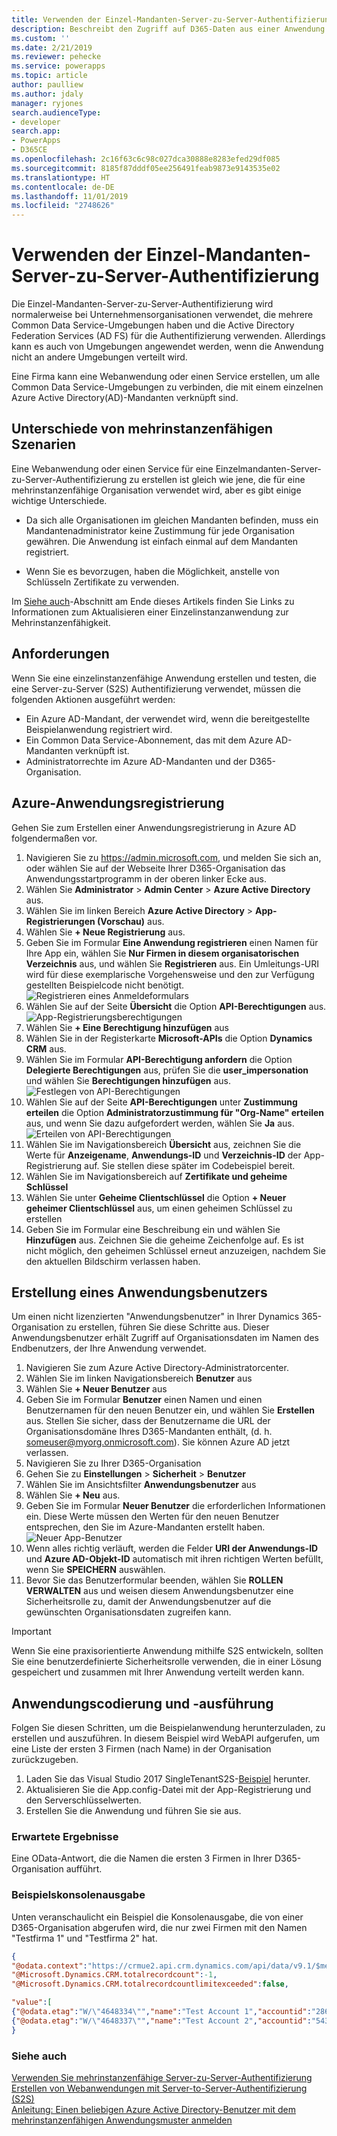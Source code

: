 ```yaml
---
title: Verwenden der Einzel-Mandanten-Server-zu-Server-Authentifizierung (Common Data Service) | MicrosoftDocs
description: Beschreibt den Zugriff auf D365-Daten aus einer Anwendung oder einem Dienst heraus, ohne explizite Benutzerauthentifizierung.
ms.custom: ''
ms.date: 2/21/2019
ms.reviewer: pehecke
ms.service: powerapps
ms.topic: article
author: paulliew
ms.author: jdaly
manager: ryjones
search.audienceType:
- developer
search.app:
- PowerApps
- D365CE
ms.openlocfilehash: 2c16f63c6c98c027dca30888e8283efed29df085
ms.sourcegitcommit: 8185f87dddf05ee256491feab9873e9143535e02
ms.translationtype: HT
ms.contentlocale: de-DE
ms.lasthandoff: 11/01/2019
ms.locfileid: "2748626"
---
```

# <a name="use-single-tenant-server-to-server-authentication"></a>Verwenden der Einzel-Mandanten-Server-zu-Server-Authentifizierung

Die Einzel-Mandanten-Server-zu-Server-Authentifizierung wird normalerweise bei Unternehmensorganisationen verwendet, die mehrere Common Data Service-Umgebungen haben und die Active Directory Federation Services (AD FS) für die Authentifizierung verwenden. Allerdings kann es auch von Umgebungen angewendet werden, wenn die Anwendung nicht an andere Umgebungen verteilt wird.  
  
 Eine Firma kann eine Webanwendung oder einen Service erstellen, um alle Common Data Service-Umgebungen zu verbinden, die mit einem einzelnen Azure Active Directory(AD)-Mandanten verknüpft sind.
  
## <a name="differences-from-multi-tenant-scenario"></a>Unterschiede von mehrinstanzenfähigen Szenarien  
 Eine Webanwendung oder einen Service für eine Einzelmandanten-Server-zu-Server-Authentifizierung zu erstellen ist gleich wie jene, die für eine mehrinstanzenfähige Organisation verwendet wird, aber es gibt einige wichtige Unterschiede.  
  
-   Da sich alle Organisationen im gleichen Mandanten befinden, muss ein Mandantenadministrator keine Zustimmung für jede Organisation gewähren. Die Anwendung ist einfach einmal auf dem Mandanten registriert.
  
-   Wenn Sie es bevorzugen, haben die Möglichkeit, anstelle von Schlüsseln Zertifikate zu verwenden. 

Im [Siehe auch](#bkmk_seealso)-Abschnitt am Ende dieses Artikels finden Sie Links zu Informationen zum Aktualisieren einer Einzelinstanzanwendung zur Mehrinstanzenfähigkeit.  

<a name="bkmk_Requirements"></a>
## <a name="requirements"></a>Anforderungen  

 Wenn Sie eine einzelinstanzenfähige Anwendung erstellen und testen, die eine Server-zu-Server (S2S) Authentifizierung verwendet, müssen die folgenden Aktionen ausgeführt werden:  
  
- Ein Azure AD-Mandant, der verwendet wird, wenn die bereitgestellte Beispielanwendung registriert wird.
- Ein Common Data Service-Abonnement, das mit dem Azure AD-Mandanten verknüpft ist.
- Administratorrechte im Azure AD-Mandanten und der D365-Organisation.

<a name="bkmk_registration"></a>
## <a name="azure-application-registration"></a>Azure-Anwendungsregistrierung
Gehen Sie zum Erstellen einer Anwendungsregistrierung in Azure AD folgendermaßen vor.

1. Navigieren Sie zu https://admin.microsoft.com, und melden Sie sich an, oder wählen Sie auf der Webseite Ihrer D365-Organisation das Anwendungsstartprogramm in der oberen linker Ecke aus.
2. Wählen Sie **Administrator** > **Admin Center** > **Azure Active Directory** aus.
3. Wählen Sie im linken Bereich **Azure Active Directory** > **App-Registrierungen (Vorschau)** aus.
4. Wählen Sie **+ Neue Registrierung** aus.
5. Geben Sie im Formular **Eine Anwendung registrieren** einen Namen für Ihre App ein, wählen Sie **Nur Firmen in diesem organisatorischen Verzeichnis** aus, und wählen Sie **Registrieren** aus. Ein Umleitungs-URI wird für diese exemplarische Vorgehensweise und den zur Verfügung gestellten Beispielcode nicht benötigt.<br /> ![Registrieren eines Anmeldeformulars](media/S2S-app-registration-started.PNG)
6. Wählen Sie auf der Seite **Übersicht** die Option **API-Berechtigungen** aus. <br >![App-Registrierungsberechtigungen](media/S2S-app-registration-completed.PNG)
7. Wählen Sie **+ Eine Berechtigung hinzufügen** aus
8. Wählen Sie in der Registerkarte **Microsoft-APIs** die Option **Dynamics CRM** aus.
9. Wählen Sie im Formular **API-Berechtigung anfordern** die Option **Delegierte Berechtigungen** aus, prüfen Sie die **user_impersonation** und wählen Sie **Berechtigungen hinzufügen** aus. <br />![Festlegen von API-Berechtigungen](media/S2S-api-permission-started.PNG)
10. Wählen Sie auf der Seite **API-Berechtigungen** unter **Zustimmung erteilen** die Option **Administratorzustimmung für "Org-Name" erteilen** aus, und wenn Sie dazu aufgefordert werden, wählen Sie **Ja** aus. <br />![Erteilen von API-Berechtigungen](media/S2S-api-permission-completed.PNG)
11. Wählen Sie im Navigationsbereich **Übersicht** aus, zeichnen Sie die Werte für **Anzeigename**, **Anwendungs-ID** und **Verzeichnis-ID** der App-Registrierung auf. Sie stellen diese später im Codebeispiel bereit.
12. Wählen Sie im Navigationsbereich auf **Zertifikate und geheime Schlüssel**
13. Wählen Sie unter **Geheime Clientschlüssel** die Option **+ Neuer geheimer Clientschlüssel** aus, um einen geheimen Schlüssel zu erstellen
14. Geben Sie im Formular eine Beschreibung ein und wählen Sie **Hinzufügen** aus. Zeichnen Sie die geheime Zeichenfolge auf. Es ist nicht möglich, den geheimen Schlüssel erneut anzuzeigen, nachdem Sie den aktuellen Bildschirm verlassen haben.

<a name="bkmk_appuser"></a>
## <a name="application-user-creation"></a>Erstellung eines Anwendungsbenutzers
Um einen nicht lizenzierten "Anwendungsbenutzer" in Ihrer Dynamics 365-Organisation zu erstellen, führen Sie diese Schritte aus. Dieser Anwendungsbenutzer erhält Zugriff auf Organisationsdaten im Namen des Endbenutzers, der Ihre Anwendung verwendet.

1. Navigieren Sie zum Azure Active Directory-Administratorcenter.
2. Wählen Sie im linken Navigationsbereich **Benutzer** aus
3. Wählen Sie **+ Neuer Benutzer** aus
4. Geben Sie im Formular **Benutzer** einen Namen und einen Benutzernamen für den neuen Benutzer ein, und wählen Sie **Erstellen** aus. Stellen Sie sicher, dass der Benutzername die URL der Organisationsdomäne Ihres D365-Mandanten enthält, (d. h. someuser@myorg.onmicrosoft.com). Sie können Azure AD jetzt verlassen.
5. Navigieren Sie zu Ihrer D365-Organisation
6. Gehen Sie zu **Einstellungen** > **Sicherheit** > **Benutzer**
7. Wählen Sie im Ansichtsfilter **Anwendungsbenutzer** aus
8. Wählen Sie **+ Neu** aus.
9. Geben Sie im Formular **Neuer Benutzer** die erforderlichen Informationen ein. Diese Werte müssen den Werten für den neuen Benutzer entsprechen, den Sie im Azure-Mandanten erstellt haben. <br />![Neuer App-Benutzer](media/S2S-new-appuser.PNG)
10. Wenn alles richtig verläuft, werden die Felder **URI der Anwendungs-ID** und **Azure AD-Objekt-ID** automatisch mit ihren richtigen Werten befüllt, wenn Sie **SPEICHERN** auswählen.
11. Bevor Sie das Benutzerformular beenden, wählen Sie **ROLLEN VERWALTEN** aus und weisen diesem Anwendungsbenutzer eine Sicherheitsrolle zu, damit der Anwendungsbenutzer auf die gewünschten Organisationsdaten zugreifen kann.

> [!IMPORTANT]
> Wenn Sie eine praxisorientierte Anwendung mithilfe S2S entwickeln, sollten Sie eine benutzerdefinierte Sicherheitsrolle verwenden, die in einer Lösung gespeichert und zusammen mit Ihrer Anwendung verteilt werden kann.

<a name="bkmk_coding"></a>
## <a name="application-coding-and-execution"></a>Anwendungscodierung und -ausführung

Folgen Sie diesen Schritten, um die Beispielanwendung herunterzuladen, zu erstellen und auszuführen. In diesem Beispiel wird WebAPI aufgerufen, um eine Liste der ersten 3 Firmen (nach Name) in der Organisation zurückzugeben.

1. Laden Sie das Visual Studio 2017 SingleTenantS2S-[Beispiel](https://github.com/Microsoft/PowerApps-Samples/tree/master/cds/webapi/C%23/SingleTenantS2S) herunter.
2. Aktualisieren Sie die App.config-Datei mit der App-Registrierung und den Serverschlüsselwerten.
3. Erstellen Sie die Anwendung und führen Sie sie aus.

### <a name="expected-results"></a>Erwartete Ergebnisse
Eine OData-Antwort, die die Namen die ersten 3 Firmen in Ihrer D365-Organisation aufführt.

### <a name="example-console-output"></a>Beispielskonsolenausgabe
Unten veranschaulicht ein Beispiel die Konsolenausgabe, die von einer D365-Organisation abgerufen wird, die nur zwei Firmen mit den Namen "Testfirma 1" und "Testfirma 2" hat.

```json
{
"@odata.context":"https://crmue2.api.crm.dynamics.com/api/data/v9.1/$metadata#accounts(name)",
"@Microsoft.Dynamics.CRM.totalrecordcount":-1,
"@Microsoft.Dynamics.CRM.totalrecordcountlimitexceeded":false,

"value":[
{"@odata.etag":"W/\"4648334\"","name":"Test Account 1","accountid":"28630624-cac9-e811-a964-000d3a3ac063"},
{"@odata.etag":"W/\"4648337\"","name":"Test Account 2","accountid":"543fd72a-cac9-e811-a964-000d3a3ac063"}]
}
```

<a name="bkmk_seealso"></a>

### <a name="see-also"></a>Siehe auch

[Verwenden Sie mehrinstanzenfähige Server-zu-Server-Authentifizierung](use-multi-tenant-server-server-authentication.md)   
[Erstellen von Webanwendungen mit Server-to-Server-Authentifizierung (S2S)](build-web-applications-server-server-s2s-authentication.md)  
[Anleitung: Einen beliebigen Azure Active Directory-Benutzer mit dem mehrinstanzenfähigen Anwendungsmuster anmelden](https://docs.microsoft.com/azure/active-directory/develop/howto-convert-app-to-be-multi-tenant)
